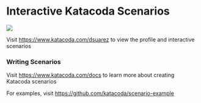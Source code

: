 # Interactive Katacoda Scenarios

[![](http://shields.katacoda.com/katacoda/dsuarez/count.svg)](https://www.katacoda.com/dsuarez "Get your profile on Katacoda.com")

Visit https://www.katacoda.com/dsuarez to view the profile and interactive scenarios

### Writing Scenarios
Visit https://www.katacoda.com/docs to learn more about creating Katacoda scenarios

For examples, visit https://github.com/katacoda/scenario-example
